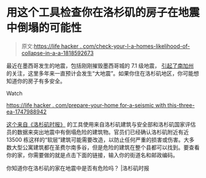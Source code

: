 # 用这个工具检查你在洛杉矶的房子在地震中倒塌的可能性

> 原文:[https://life hacker . com/check-your-l-a-homes-likelihood-of-collapse-in-a-a-1818592673](https://lifehacker.com/check-your-l-a-homes-likelihood-of-collapsing-during-a-1818592673)

最近在墨西哥发生的地震，包括刚刚摧毁墨西哥城的 7.1 级地震， [引起了南加州](http://www.latimes.com/local/lanow/la-me-earthquake-database-los-angeles-20170920-htmlstory.html) 的关注，这里多年来一直预计会发生“大地震”。如果你住在洛杉矶地区，你可能想知道你的房子有多安全。

Watch

[https://life hacker . com/prepare-your-home for-a-seismic with this-three-ea-1747988942](https://lifehacker.com/prepare-your-home-for-an-earthquake-with-these-three-ea-1747988942)

[这个来自《洛杉矶时报》](http://graphics.latimes.com/soft-story-apartments-needing-retrofit/) 的工具使用来自洛杉矶建筑与安全部和洛杉矶国家评估员的数据来突出地震中有倒塌危险的建筑物。官员们已经确认洛杉矶附近有近 13500 栋这样的“软层”建筑可能需要改造，以防止任何严重的损害或伤害。大多数大型公寓建筑都在圣费尔南多谷，但是危险的建筑在整个县都可以找到。要查看你的家，你需要做的就是点击下面的链接，输入你的街道名和邮政编码。

你知道你在洛杉矶的家在地震中是否有危险吗？ |洛杉矶时报